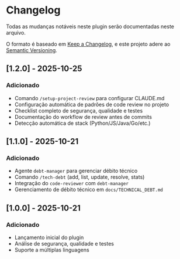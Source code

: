 # Changelog

Todas as mudanças notáveis neste plugin serão documentadas neste arquivo.

O formato é baseado em [Keep a Changelog](https://keepachangelog.com/pt-BR/1.0.0/),
e este projeto adere ao [Semantic Versioning](https://semver.org/lang/pt-BR/).

## [1.2.0] - 2025-10-25

### Adicionado
- Comando `/setup-project-review` para configurar CLAUDE.md
- Configuração automática de padrões de code review no projeto
- Checklist completo de segurança, qualidade e testes
- Documentação do workflow de review antes de commits
- Detecção automática de stack (Python/JS/Java/Go/etc.)

## [1.1.0] - 2025-10-21

### Adicionado
- Agente `debt-manager` para gerenciar débito técnico
- Comando `/tech-debt` (add, list, update, resolve, stats)
- Integração do `code-reviewer` com `debt-manager`
- Gerenciamento de débito técnico em `docs/TECHNICAL_DEBT.md`

## [1.0.0] - 2025-10-21

### Adicionado
- Lançamento inicial do plugin
- Análise de segurança, qualidade e testes
- Suporte a múltiplas linguagens
